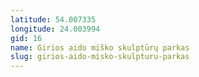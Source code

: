 ```yaml
---
latitude: 54.007335
longitude: 24.003994
gid: 16
name: Girios aido miško skulptūrų parkas
slug: girios-aido-misko-skulpturu-parkas
---
```


